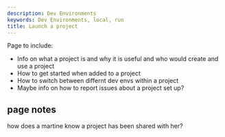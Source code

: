 ```yaml
---
description: Dev Environments
keywords: Dev Environments, local, run
title: Launch a project
---
```


Page to include:
   - Info on what a project is and why it is useful and who would create and use a project
   - How to get started when added to a project
   - How to switch between differnt dev envs within a project 
  -  Maybe info on how to report issues about a project set up? 


## page notes

how does a martine know a project has been shared with her? 
